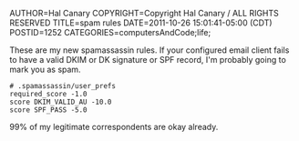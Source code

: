 AUTHOR=Hal Canary
COPYRIGHT=Copyright Hal Canary / ALL RIGHTS RESERVED
TITLE=spam rules
DATE=2011-10-26 15:01:41-05:00 (CDT)
POSTID=1252
CATEGORIES=computersAndCode;life;

These are my new spamassassin rules.  If your configured email client fails to have a valid DKIM or DK signature or SPF record, I'm probably going to mark you as spam.

```
# .spamassassin/user_prefs
required_score -1.0
score DKIM_VALID_AU -10.0
score SPF_PASS -5.0
```

99% of my legitimate correspondents are okay already.

